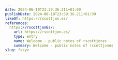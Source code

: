 ```yaml
---
date: 2024-06-10T23:39:36.211+01:00
publishDate: 2024-06-10T23:39:36.211+01:00
likeOf: https://rscottjon.es/
references:
  https://rscottjonEs/:
    url: https://rscottjon.es/
    type: entry
    name: Welcome - public notes of rscottjones
    summary: Welcome - public notes of rscottjones
slug: fskyv
---
```

